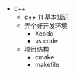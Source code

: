 + c++
    + c++ 11 基本知识
    + 弄个好开发环境
        + Xcode
        + vs code
    + 项目结构
        + cmake
        + makefile
    